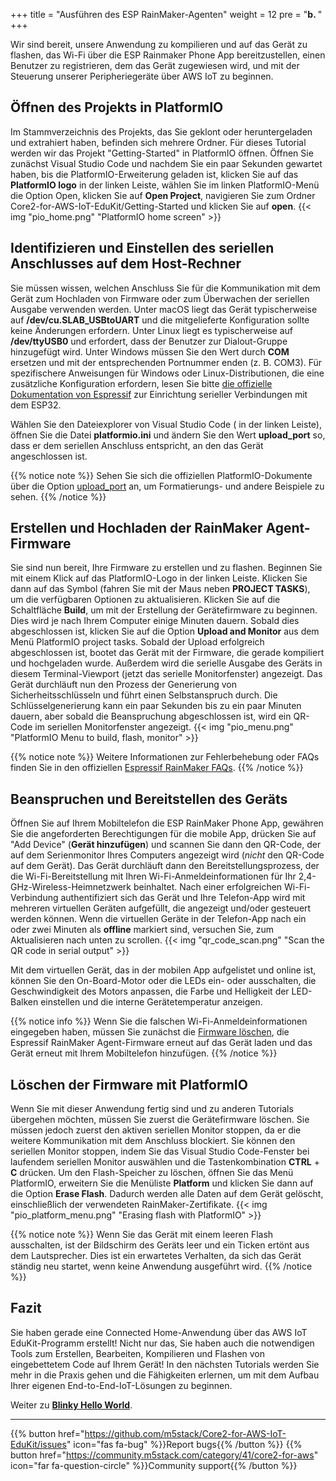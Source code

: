 +++
title = "Ausführen des ESP RainMaker-Agenten"
weight = 12
pre = "<b>b. </b>"
+++

Wir sind bereit, unsere Anwendung zu kompilieren und auf das Gerät zu flashen, das Wi-Fi über die ESP Rainmaker Phone App bereitzustellen, einen Benutzer zu registrieren, dem das Gerät zugewiesen wird, und mit der Steuerung unserer Peripheriegeräte über AWS IoT zu beginnen.

## Öffnen des Projekts in PlatformIO

Im Stammverzeichnis des Projekts, das Sie geklont oder heruntergeladen und extrahiert haben, befinden sich mehrere Ordner. Für dieses Tutorial werden wir das Projekt &quot;Getting-Started&quot; in PlatformIO öffnen. Öffnen Sie zunächst Visual Studio Code und nachdem Sie ein paar Sekunden gewartet haben, bis die PlatformIO-Erweiterung geladen ist, klicken Sie auf das **PlatformIO logo** in der linken Leiste, wählen Sie im linken PlatformIO-Menü die Option Open, klicken Sie auf **Open Project**, navigieren Sie zum Ordner Core2-for-AWS-IoT-EduKit/Getting-Started und klicken Sie auf **open**.
{{< img "pio_home.png" "PlatformIO home screen" >}}

## Identifizieren und Einstellen des seriellen Anschlusses auf dem Host-Rechner

Sie müssen wissen, welchen Anschluss Sie für die Kommunikation mit dem Gerät zum Hochladen von Firmware oder zum Überwachen der seriellen Ausgabe verwenden werden. Unter macOS liegt das Gerät typischerweise auf **/dev/cu.SLAB_USBtoUART** und die mitgelieferte Konfiguration sollte keine Änderungen erfordern. Unter Linux liegt es typischerweise auf **/dev/ttyUSB0** und erfordert, dass der Benutzer zur Dialout-Gruppe hinzugefügt wird. Unter Windows müssen Sie den Wert durch **COM** ersetzen und mit der entsprechenden Portnummer enden (z. B. COM3). Für spezifischere Anweisungen für Windows oder Linux-Distributionen, die eine zusätzliche Konfiguration erfordern, lesen Sie bitte [die offizielle Dokumentation von Espressif](https://docs.espressif.com/projects/esp-idf/en/latest/esp32/get-started/establish-serial-connection.html) zur Einrichtung serieller Verbindungen mit dem ESP32.

Wählen Sie den Dateiexplorer von Visual Studio Code (<i class="far fa-copy"></i> in der linken Leiste), öffnen Sie die Datei **platformio.ini** und ändern Sie den Wert **upload_port** so, dass er dem seriellen Anschluss entspricht, an den das Gerät angeschlossen ist.

{{% notice note %}}
Sehen Sie sich die offiziellen PlatformIO-Dokumente über die Option [upload\_port](https://docs.platformio.org/en/latest/projectconf/section_env_upload.html#upload-port) an, um Formatierungs- und andere Beispiele zu sehen.
{{% /notice %}}

## Erstellen und Hochladen der RainMaker Agent-Firmware

Sie sind nun bereit, Ihre Firmware zu erstellen und zu flashen. Beginnen Sie mit einem Klick auf das PlatformIO-Logo in der linken Leiste. Klicken Sie dann auf das Symbol (fahren Sie mit der Maus neben **PROJECT TASKS**), um die verfügbaren Optionen zu aktualisieren. Klicken Sie auf die Schaltfläche **Build**, um mit der Erstellung der Gerätefirmware zu beginnen. Dies wird je nach Ihrem Computer einige Minuten dauern. Sobald dies abgeschlossen ist, klicken Sie auf die Option **Upload and Monitor** aus dem Menü PlatformIO project tasks. Sobald der Upload erfolgreich abgeschlossen ist, bootet das Gerät mit der Firmware, die gerade kompiliert und hochgeladen wurde. Außerdem wird die serielle Ausgabe des Geräts in diesem Terminal-Viewport (jetzt das serielle Monitorfenster) angezeigt. Das Gerät durchläuft nun den Prozess der Generierung von Sicherheitsschlüsseln und führt einen Selbstanspruch durch. Die Schlüsselgenerierung kann ein paar Sekunden bis zu ein paar Minuten dauern, aber sobald die Beanspruchung abgeschlossen ist, wird ein QR-Code im seriellen Monitorfenster angezeigt.
{{< img "pio_menu.png" "PlatformIO Menu to build, flash, monitor" >}}

{{% notice note %}}
Weitere Informationen zur Fehlerbehebung oder FAQs finden Sie in den offiziellen [Espressif RainMaker FAQs](https://rainmaker.espressif.com/docs/faqs.html).
{{% /notice %}}

## Beanspruchen und Bereitstellen des Geräts
Öffnen Sie auf Ihrem Mobiltelefon die ESP RainMaker Phone App, gewähren Sie die angeforderten Berechtigungen für die mobile App, drücken Sie auf &quot;Add Device&quot; (**Gerät hinzufügen**) und scannen Sie dann den QR-Code, der auf dem Serienmonitor Ihres Computers angezeigt wird (_nicht_ den QR-Code auf dem Gerät). Das Gerät durchläuft dann den Bereitstellungsprozess, der die Wi-Fi-Bereitstellung mit Ihren Wi-Fi-Anmeldeinformationen für Ihr 2,4-GHz-Wireless-Heimnetzwerk beinhaltet. Nach einer erfolgreichen Wi-Fi-Verbindung authentifiziert sich das Gerät und Ihre Telefon-App wird mit mehreren virtuellen Geräten aufgefüllt, die angezeigt und/oder gesteuert werden können. Wenn die virtuellen Geräte in der Telefon-App nach ein oder zwei Minuten als **offline** markiert sind, versuchen Sie, zum Aktualisieren nach unten zu scrollen.
{{< img "qr_code_scan.png" "Scan the QR code in serial output" >}}

Mit dem virtuellen Gerät, das in der mobilen App aufgelistet und online ist, können Sie den On-Board-Motor oder die LEDs ein- oder ausschalten, die Geschwindigkeit des Motors anpassen, die Farbe und Helligkeit der LED-Balken einstellen und die interne Gerätetemperatur anzeigen.

{{% notice info %}}
Wenn Sie die falschen Wi-Fi-Anmeldeinformationen eingegeben haben, müssen Sie zunächst die [Firmware löschen](/de/getting-started/run-rainmaker.html#löschen-der-firmware-mit-platformio), die Espressif RainMaker Agent-Firmware erneut auf das Gerät laden und das Gerät erneut mit Ihrem Mobiltelefon hinzufügen.
{{% /notice %}}

## Löschen der Firmware mit PlatformIO
Wenn Sie mit dieser Anwendung fertig sind und zu anderen Tutorials übergehen möchten, müssen Sie zuerst die Gerätefirmware löschen. Sie müssen jedoch zuerst den aktiven seriellen Monitor stoppen, da er die weitere Kommunikation mit dem Anschluss blockiert. Sie können den seriellen Monitor stoppen, indem Sie das Visual Studio Code-Fenster bei laufendem seriellen Monitor auswählen und die Tastenkombination **CTRL** + **C** drücken. Um den Flash-Speicher zu löschen, öffnen Sie das Menü PlatformIO, erweitern Sie die Menüliste **Platform** und klicken Sie dann auf die Option **Erase Flash**. Dadurch werden alle Daten auf dem Gerät gelöscht, einschließlich der verwendeten RainMaker-Zertifikate. 
{{< img "pio_platform_menu.png" "Erasing flash with PlatformIO" >}}

{{% notice note %}}
Wenn Sie das Gerät mit einem leeren Flash ausschalten, ist der Bildschirm des Geräts leer und ein Ticken ertönt aus dem Lautsprecher. Dies ist ein erwartetes Verhalten, da sich das Gerät ständig neu startet, wenn keine Anwendung ausgeführt wird.
{{% /notice %}}

## Fazit
Sie haben gerade eine Connected Home-Anwendung über das AWS IoT EduKit-Programm erstellt! Nicht nur das, Sie haben auch die notwendigen Tools zum Erstellen, Bearbeiten, Kompilieren und Flashen von eingebettetem Code auf Ihrem Gerät! In den nächsten Tutorials werden Sie mehr in die Praxis gehen und die Fähigkeiten erlernen, um mit dem Aufbau Ihrer eigenen End-to-End-IoT-Lösungen zu beginnen.


Weiter zu [**Blinky Hello World**](/de/blinky-hello-world.html).

---
{{% button href="https://github.com/m5stack/Core2-for-AWS-IoT-EduKit/issues" icon="fas fa-bug" %}}Report bugs{{% /button %}} {{% button href="https://community.m5stack.com/category/41/core2-for-aws" icon="far fa-question-circle" %}}Community support{{% /button %}}